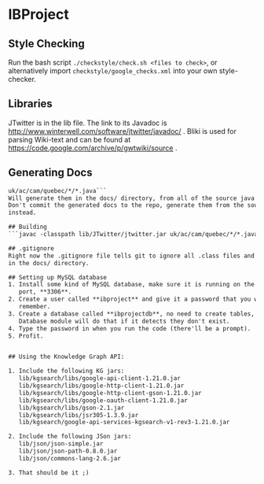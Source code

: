 # IBProject

## Style Checking
Run the bash script `./checkstyle/check.sh <files to check>`, or alternatively
import `checkstyle/google_checks.xml` into your own style-checker.

## Libraries
JTwitter is in the lib file. The link to its Javadoc is
http://www.winterwell.com/software/jtwitter/javadoc/ . Bliki is used for
parsing Wiki-text and can be found at
https://code.google.com/archive/p/gwtwiki/source .  

## Generating Docs
```javadoc -d docs -classpath lib/JTwitter/jtwitter.jar -sourcepath
uk/ac/cam/quebec/*/*.java```  
Will generate them in the docs/ directory, from all of the source java files.
Don't commit the generated docs to the repo, generate them from the sources
instead.

## Building
```javac -classpath lib/JTwitter/jtwitter.jar uk/ac/cam/quebec/*/*.java```

## .gitignore
Right now the .gitignore file tells git to ignore all .class files and anything
in the docs/ directory.

## Setting up MySQL database
1. Install some kind of MySQL database, make sure it is running on the default
   port, **3306**.
2. Create a user called **ibproject** and give it a password that you will
   remember.
3. Create a database called **ibprojectdb**, no need to create tables, the
   Database module will do that if it detects they don't exist.
4. Type the password in when you run the code (there'll be a prompt).
5. Profit.


## Using the Knowledge Graph API:

1. Include the following KG jars:
   lib/kgsearch/libs/google-api-client-1.21.0.jar
   lib/kgsearch/libs/google-http-client-1.21.0.jar
   lib/kgsearch/libs/google-http-client-gson-1.21.0.jar
   lib/kgsearch/libs/google-oauth-client-1.21.0.jar
   lib/kgsearch/libs/gson-2.1.jar
   lib/kgsearch/libs/jsr305-1.3.9.jar
   lib/kgsearch/google-api-services-kgsearch-v1-rev3-1.21.0.jar

2. Include the following JSon jars:
   lib/json/json-simple.jar
   lib/json/json-path-0.8.0.jar
   lib/json/commons-lang-2.6.jar

3. That should be it ;) 
